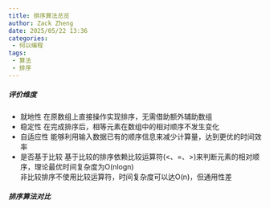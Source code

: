 ```yaml
---
title: 排序算法总览
author: Zack Zheng
date: 2025/05/22 13:36
categories:
 - 何以编程
tags:
 - 算法
 - 排序
---
```


##### 评价维度

+ 就地性
在原数组上直接操作实现排序，无需借助额外辅助数组
+ 稳定性
在完成排序后，相等元素在数组中的相对顺序不发生变化
+ 自适应性
能够利用输入数据已有的顺序信息来减少计算量，达到更优的时间效率
+ 是否基于比较
基于比较的排序依赖比较运算符(<、=、>)来判断元素的相对顺序，理论最优时间复杂度为O(nlogn)    
非比较排序不使用比较运算符，时间复杂度可以达O(n)，但通用性差


##### 排序算法对比

<simple-img src="https://gitee.com/zackzhengxy/picGallery/raw/main/imgs/sorting_algorithms_comparison.png"></simple-img>


<Suspense>
  <my-codes repo="o-algorithm" path="algorithm/排序算法/AllSort.java" lang="java" lazy />
</Suspense>


